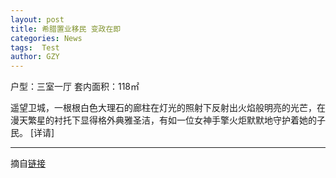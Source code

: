 ```yaml
---
layout: post
title: 希腊置业移民 变政在即
categories: News
tags:  Test
author: GZY
---
```


户型：三室一厅 套内面积：118㎡

遥望卫城，一根根白色大理石的廊柱在灯光的照射下反射出火焰般明亮的光芒，在漫天繁星的衬托下显得格外典雅圣洁，有如一位女神手擎火炬默默地守护着她的子民。 [详请]

*****

摘自[链接](http://world.house.ifeng.com/column/news/wuzhoudaxila01)